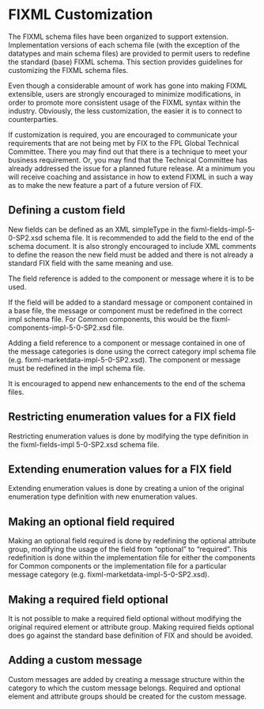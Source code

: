 FIXML Customization
===================

The FIXML schema files have been organized to support extension. Implementation versions of each schema file (with the exception of the datatypes and main schema files) are provided to permit users to redefine the standard (base) FIXML schema. This section provides guidelines for customizing the FIXML schema files.

Even though a considerable amount of work has gone into making FIXML extensible, users are strongly encouraged to minimize modifications, in order to promote more consistent usage of the FIXML syntax within the industry. Obviously, the less customization, the easier it is to connect to counterparties.

If customization is required, you are encouraged to communicate your requirements that are not being met by FIX to the FPL Global Technical Committee. There you may find out that there is a technique to meet your business requirement. Or, you may find that the Technical Committee has already addressed the issue for a planned future release. At a minimum you will receive coaching and assistance in how to extend FIXML in such a way as to make the new feature a part of a future version of FIX.

Defining a custom field
-----------------------

New fields can be defined as an XML simpleType in the fixml-fields-impl-5-0-SP2.xsd schema file. It is recommended to add the field to the end of the schema document. It is also strongly encouraged to include XML comments to define the reason the new field must be added and there is not already a standard FIX field with the same meaning and use.

The field reference is added to the component or message where it is to be used.

If the field will be added to a standard message or component contained in a base file, the message or component must be redefined in the correct impl schema file. For Common components, this would be the fixml-components-impl-5-0-SP2.xsd file.

Adding a field reference to a component or message contained in one of the message categories is done using the correct category impl schema file (e.g. fixml-marketdata-impl-5-0-SP2.xsd). The component or message must be redefined in the impl schema file.

It is encouraged to append new enhancements to the end of the schema files.

Restricting enumeration values for a FIX field
----------------------------------------------

Restricting enumeration values is done by modifying the type definition in the fixml-fields-impl 5-0-SP2.xsd schema file.

Extending enumeration values for a FIX field
--------------------------------------------

Extending enumeration values is done by creating a union of the original enumeration type definition with new enumeration values.

Making an optional field required
---------------------------------

Making an optional field required is done by redefining the optional attribute group, modifying the usage of the field from “optional” to “required”. This redefinition is done within the implementation file for either the components for Common components or the implementation file for a particular message category (e.g. fixml-marketdata-impl-5-0-SP2.xsd).

Making a required field optional
--------------------------------

It is not possible to make a required field optional without modifying the original required element or attribute group. Making required fields optional does go against the standard base definition of FIX and should be avoided.

Adding a custom message
-----------------------

Custom messages are added by creating a message structure within the category to which the custom message belongs. Required and optional element and attribute groups should be created for the custom message.
